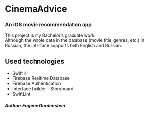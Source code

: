 # CinemaAdvice
### An iOS movie recommendation app
This project is my Bachelor’s graduate work.  
Although the whole data in the database (movie title, genres, etc.) in Russian, the interface supports both English and Russian. 
## Used technologies 
- Swift 4
- Firebase Realtime Database 
- Firebase Authentication
- Interface builder - Storyboard 
- SwiftLint 
##### Author: Eugene Gordenstein
